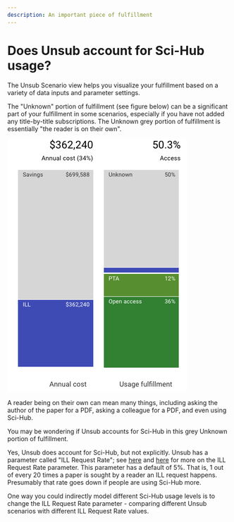 ```yaml
---
description: An important piece of fulfillment
---
```


# Does Unsub account for Sci-Hub usage?

The Unsub Scenario view helps you visualize your fulfillment based on a variety of data inputs and parameter settings.

The "Unknown" portion of fulfillment (see figure below) can be a significant part of your fulfillment in some scenarios, especially if you have not added any title-by-title subscriptions. The Unknown grey portion of fulfillment is essentially "the reader is on their own".

![](../.gitbook/assets/account-for-scihub.png)

A reader being on their own can mean many things, including asking the author of the paper for a PDF, asking a colleague for a PDF, and even using Sci-Hub.

You may be wondering if Unsub accounts for Sci-Hub in this grey Unknown portion of fulfillment.

Yes, Unsub does account for Sci-Hub, but not explicitly. Unsub has a parameter called "ILL Request Rate"; see [here](../reference/scenarios/scenario-parameters.md) and [here](how-do-we-calculate-ill-requests-and-ill-cost.md) for more on the ILL Request Rate parameter. This parameter has a default of 5%. That is, 1 out of every 20 times a paper is sought by a reader an ILL request happens. Presumably that rate goes down if people are using Sci-Hub more.

One way you could indirectly model different Sci-Hub usage levels is to change the ILL Request Rate parameter - comparing different Unsub scenarios with different ILL Request Rate values.
